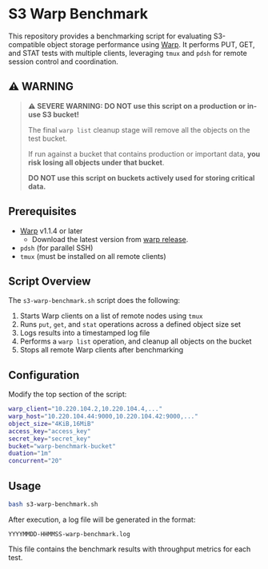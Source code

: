 # S3 Warp Benchmark

This repository provides a benchmarking script for evaluating S3-compatible object storage performance using [Warp](https://github.com/minio/warp). It performs PUT, GET, and STAT tests with multiple clients, leveraging `tmux` and `pdsh` for remote session control and coordination.

## ⚠️ WARNING

> **⚠️ SEVERE WARNING: DO NOT use this script on a production or in-use S3 bucket!**
>
> The final `warp list` cleanup stage will remove all the objects on the test bucket.
>
> If run against a bucket that contains production or important data, **you risk losing all objects under that bucket**.
>
> **DO NOT use this script on buckets actively used for storing critical data.**

## Prerequisites

- [Warp](https://github.com/minio/warp) v1.1.4 or later
  - Download the latest version from [warp release](https://github.com/minio/warp/releases).
- `pdsh` (for parallel SSH)
- `tmux` (must be installed on all remote clients)

## Script Overview

The `s3-warp-benchmark.sh` script does the following:
1. Starts Warp clients on a list of remote nodes using `tmux`
2. Runs `put`, `get`, and `stat` operations across a defined object size set
3. Logs results into a timestamped log file
4. Performs a `warp list` operation, and cleanup all objects on the bucket
5. Stops all remote Warp clients after benchmarking

## Configuration

Modify the top section of the script:

```bash
warp_client="10.220.104.2,10.220.104.4,..."
warp_host="10.220.104.44:9000,10.220.104.42:9000,..."
object_size="4KiB,16MiB"
access_key="access_key"
secret_key="secret_key"
bucket="warp-benchmark-bucket"
duation="1m"
concurrent="20"
```

## Usage

```bash
bash s3-warp-benchmark.sh
```

After execution, a log file will be generated in the format:

```
YYYYMMDD-HHMMSS-warp-benchmark.log
```

This file contains the benchmark results with throughput metrics for each test.

